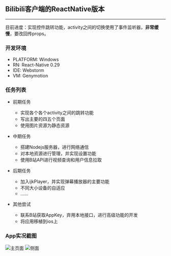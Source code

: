 ## Bilibili客户端的ReactNative版本
---
目前进度：实现控件跳转功能，activity之间的切换使用了事件监听器，**非常缓慢**，要改回传props。

### 开发环境

+ PLATFORM:    Windows
+ RN:   React-Native 0.29
+ IDE:   Webstorm
+ VM:   Genymotion

### 任务列表

+ 前期任务
	+ 实现各个各个activity之间的跳转功能
	+ 写出主要的四五个页面
	+ 使用图片资源为静态资源

+ 中期任务
	+ 搭建Nodejs服务器，进行网络通信
	+ 对本地资源进行管理，并实现设置功能
	+ 使用B站API进行视频查询和用户信息拉取

+ 后期任务
	+ 加入ijkPlayer，并实现弹幕播放器的主要功能
	+ 不同大小设备的自适应
	+ ......

+ 其他尝试
	+ 联系B站获取AppKey，弃用本地接口，进行高级功能的开发
	+ 将应用移植到ios上

### App实况截图
![主页面](http://7xsm7w.com1.z0.glb.clouddn.com/34.png)
![侧面](http://7xsm7w.com1.z0.glb.clouddn.com/49.png)